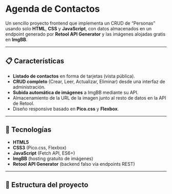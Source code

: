 # Agenda de Contactos

Un sencillo proyecto frontend que implementa un CRUD de “Personas” usando solo **HTML**, **CSS** y **JavaScript**, con datos almacenados en un endpoint generado por **Retool API Generator** y las imágenes alojadas gratis en **ImgBB**.

---

## 📋 Características

- **Listado de contactos** en forma de tarjetas (vista pública).
- **CRUD completo** (Crear, Leer, Actualizar, Eliminar) desde una interfaz de administración.
- **Subida automática de imágenes** a ImgBB mediante su API.
- Almacenamiento de la URL de la imagen junto al resto de datos en la API de Retool.
- Diseño responsive basado en **Pico.css** y **Flexbox**.

---

## 🚀 Tecnologías

- **HTML5**  
- **CSS3** (Pico.css, Flexbox)  
- **JavaScript** (Fetch API, ES6+)  
- **ImgBB** (hosting gratuito de imágenes)  
- **Retool API Generator** (backend falso vía endpoints REST)  

---

## 📂 Estructura del proyecto

